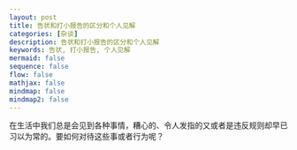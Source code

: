 ```yaml
---
layout: post
title: 告状和打小报告的区分和个人见解
categories: [杂谈]
description: 告状和打小报告的区分和个人见解
keywords: 告状, 打小报告, 个人见解
mermaid: false
sequence: false
flow: false
mathjax: false
mindmap: false
mindmap2: false
---
```


在生活中我们总是会见到各种事情，糟心的、令人发指的又或者是违反规则却早已习以为常的。要如何对待这些事或者行为呢？
